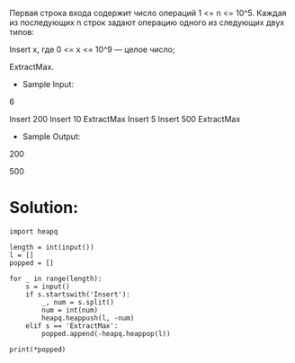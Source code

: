 Первая строка входа содержит число операций 1 <= n <= 10^5. Каждая из последующих n строк задают операцию одного из следующих двух типов:

Insert x, где 0 <= x <= 10^9 — целое число;

ExtractMax.


* Sample Input:

6

Insert 200
Insert 10
ExtractMax
Insert 5
Insert 500
ExtractMax


* Sample Output:

200

500

# Solution:
```
import heapq

length = int(input())
l = []
popped = []

for _ in range(length):
    s = input()
    if s.startswith('Insert'):
        _, num = s.split()
        num = int(num)
        heapq.heappush(l, -num)
    elif s == 'ExtractMax':
        popped.append(-heapq.heappop(l))
        
print(*popped)
```
